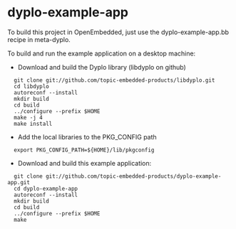 dyplo-example-app
=================

To build this project in OpenEmbedded, just use the dyplo-example-app.bb recipe in meta-dyplo.

To build and run the example application on a desktop machine:

- Download and build the Dyplo library (libdyplo on github)
````
  git clone git://github.com/topic-embedded-products/libdyplo.git
  cd libdyplo
  autoreconf --install
  mkdir build
  cd build
  ../configure --prefix $HOME
  make -j 4
  make install
````
- Add the local libraries to the PKG_CONFIG path
````  
  export PKG_CONFIG_PATH=${HOME}/lib/pkgconfig
````
- Download and build this example application:
````
  git clone git://github.com/topic-embedded-products/dyplo-example-app.git
  cd dyplo-example-app
  autoreconf --install
  mkdir build
  cd build
  ../configure --prefix $HOME
  make
````

